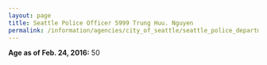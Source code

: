```yaml
---
layout: page
title: Seattle Police Officer 5999 Trung Huu. Nguyen
permalink: /information/agencies/city_of_seattle/seattle_police_department/copbook/5999/
---
```


**Age as of Feb. 24, 2016:** 50
